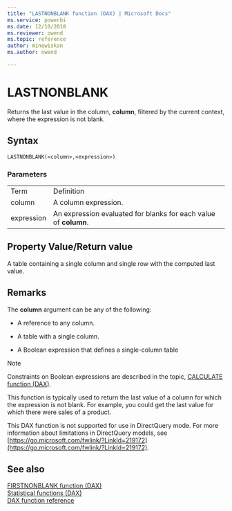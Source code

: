 ```yaml
---
title: "LASTNONBLANK function (DAX) | Microsoft Docs"
ms.service: powerbi 
ms.date: 12/10/2018
ms.reviewer: owend
ms.topic: reference
author: minewiskan
ms.author: owend

---
```

# LASTNONBLANK
Returns the last value in the column, **column**, filtered by the current context, where the expression is not blank.  
  
## Syntax  
  
```dax
LASTNONBLANK(<column>,<expression>)  
```
  
### Parameters  
  
|||  
|-|-|  
|Term|Definition|  
|column|A column expression.|  
|expression|An expression evaluated for blanks for each value of **column**.|  
  
## Property Value/Return value  
A table containing a single column and single row with the computed last value.  
  
## Remarks  
The **column** argument can be any of the following:  
  
-   A reference to any column.  
  
-   A table with a single column.  
  
-   A Boolean expression that defines a single-column table  
  
> [!NOTE]  
> Constraints on Boolean expressions are described in the topic, [CALCULATE function &#40;DAX&#41;](calculate-function-dax.md).  
  
This function is typically used to return the last value of a column for which the expression is not blank. For example, you could get the last value for which there were sales of a product.  
  
This DAX function is not supported for use in DirectQuery mode. For more information about limitations in DirectQuery models, see  [https://go.microsoft.com/fwlink/?LinkId=219172](https://go.microsoft.com/fwlink/?LinkId=219172).  
  
## See also  
[FIRSTNONBLANK function &#40;DAX&#41;](firstnonblank-function-dax.md)  
[Statistical functions &#40;DAX&#41;](statistical-functions-dax.md)  
[DAX function reference](dax-function-reference.md)  
 
  
